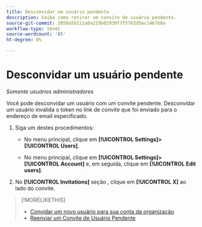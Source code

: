 ```yaml
---
title: Desconvidar um usuário pendente
description: Saiba como retirar um convite de usuário pendente.
source-git-commit: 3059a5b211a8a219b02930f7f5763d5ec1467b8e
workflow-type: tm+mt
source-wordcount: '85'
ht-degree: 0%

---
```


# Desconvidar um usuário pendente

*Somente usuários administradores*

Você pode desconvidar um usuário com um convite pendente. Desconvidar um usuário invalida o token no link de convite que foi enviado para o endereço de email especificado.

1. Siga um destes procedimentos:

   * No menu principal, clique em **[!UICONTROL Settings]>[!UICONTROL Users]**.

   * No menu principal, clique em **[!UICONTROL Settings]>[!UICONTROL Account]** e, em seguida, clique em **[!UICONTROL Edit users]**.

1. No **[!UICONTROL Invitations]** seção , clique em **[!UICONTROL X]** ao lado do convite.

>[!MORELIKETHIS]
>
>* [Convidar um novo usuário para sua conta da organização](user-invite.md)
>* [Reenviar um Convite de Usuário Pendente](user-resend-invite.md)


<!-- >* [Edit User Permissions or Delete a User](user-edit.md) -->
